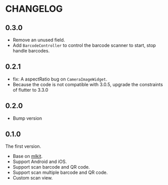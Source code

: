# CHANGELOG

## 0.3.0

- Remove an unused field.
- Add `BarcodeController` to control the barcode scanner to start, stop handle barcodes.

## 0.2.1

- fix: A aspectRatio bug on `CameraImageWidget`.
- Because the code is not compatible with 3.0.5, upgrade the constraints of flutter to 3.3.0

## 0.2.0

- Bump version

## 0.1.0

The first version.

- Base on [mlkit](https://developers.google.com/ml-kit/vision/barcode-scanning).
- Support Android and iOS.
- Support scan barcode and QR code.
- Support scan multiple barcode and QR code.
- Custom scan view.
